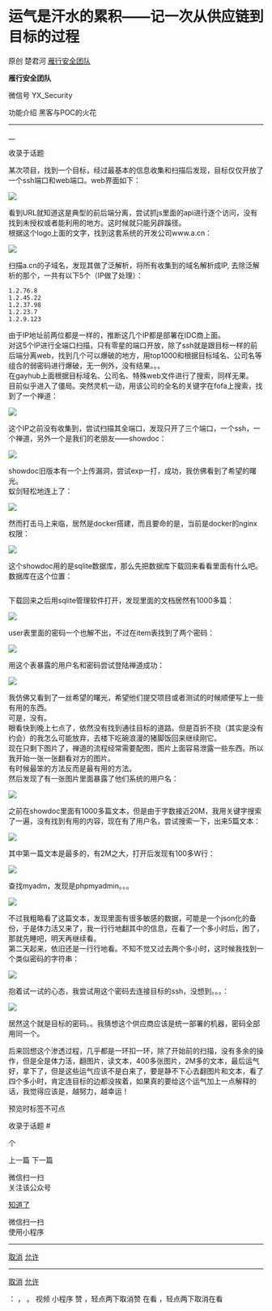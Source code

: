 #  运气是汗水的累积——记一次从供应链到目标的过程

原创 楚君河  [ 雁行安全团队 ](javascript:void\(0\);)

**雁行安全团队** ![]()

微信号 YX_Security

功能介绍 黑客与POC的火花

____

__

收录于话题

某次项目，找到一个目标，经过最基本的信息收集和扫描后发现，目标仅仅开放了一个ssh端口和web端口。web界面如下：  

![](https://raw.githubusercontent.com/tuchuang9/tc1/refs/heads/main/public/20220404120005.png)

看到URL就知道这是典型的前后端分离，尝试抓js里面的api进行逐个访问，没有找到未授权或者能利用的地方。这时候就只能另辟蹊径。  
根据这个logo上面的文字，找到这套系统的开发公司www.a.cn：  

![](https://raw.githubusercontent.com/tuchuang9/tc1/refs/heads/main/public/20220404120019.png)

扫描a.cn的子域名，发现其做了泛解析，将所有收集到的域名解析成IP, 去除泛解析的那个，一共有以下5个（IP做了处理）：  

    
    
    1.2.76.8  
    1.2.45.22  
    1.2.37.98  
    1.2.23.7  
    1.2.9.123  
    

由于IP地址前两位都是一样的，推断这几个IP都是部署在IDC商上面。  
对这5个IP进行全端口扫描，只有零星的端口开放，除了ssh就是跟目标一样的前后端分离web，找到几个可以爆破的地方，用top1000和根据目标域名、公司名等组合的弱密码进行爆破，无一例外，没有结果。。。  
在gayhub上面根据目标域名、公司名、特殊web文件进行了搜索，同样无果。  
目前似乎进入了僵局。突然灵机一动，用该公司的全名的关键字在fofa上搜索，找到了一个禅道：  

![](https://raw.githubusercontent.com/tuchuang9/tc1/refs/heads/main/public/20220404120020.png)

这个IP之前没有收集到，尝试扫描其全端口，发现只开了三个端口，一个ssh，一个禅道，另外一个是我们的老朋友——showdoc：  

![](https://raw.githubusercontent.com/tuchuang9/tc1/refs/heads/main/public/20220404120021.png)

showdoc旧版本有一个上传漏洞，尝试exp一打，成功，我仿佛看到了希望的曙光。  
蚁剑轻松地连上了：  

![](https://raw.githubusercontent.com/tuchuang9/tc1/refs/heads/main/public/20220404120022.png)

然而打击马上来临，居然是docker搭建，而且要命的是，当前是docker的nginx权限：  

![](https://raw.githubusercontent.com/tuchuang9/tc1/refs/heads/main/public/20220404120023.png)

这个showdoc用的是sqlite数据库，那么先把数据库下载回来看看里面有什么吧。  
数据库在这个位置：  

![]()

下载回来之后用sqlite管理软件打开，发现里面的文档居然有1000多篇：  

![](https://raw.githubusercontent.com/tuchuang9/tc1/refs/heads/main/public/20220404120024.png)

user表里面的密码一个也解不出，不过在item表找到了两个密码：  

![](https://raw.githubusercontent.com/tuchuang9/tc1/refs/heads/main/public/20220404120025.png)

用这个表暴露的用户名和密码尝试登陆禅道成功：  

![](https://raw.githubusercontent.com/tuchuang9/tc1/refs/heads/main/public/20220404120026.png)

我仿佛又看到了一丝希望的曙光，希望他们提交项目或者测试的时候顺便写上一些有用的东西。  
可是，没有。  
眼看快到晚上七点了，依然没有找到通往目标的道路。但是百折不挠（其实是没有约会）的我怎么可能放弃，去楼下吃碗浪漫的猪脚饭回来继续刚它。  
现在只剩下图片了，禅道的流程经常需要配图，图片上面容易泄露一些东西。所以我开始一张一张翻看对方的图片。  
有时候最笨的方法反而是最有用的方法。  
然后发现了有一张图片里面暴露了他们系统的用户名：  

![](https://raw.githubusercontent.com/tuchuang9/tc1/refs/heads/main/public/20220404120027.png)

之前在showdoc里面有1000多篇文本，但是由于字数接近20M，我用关键字搜索了一遍，没有找到有用的内容，现在有了用户名，尝试搜索一下，出来5篇文本：  

![](https://raw.githubusercontent.com/tuchuang9/tc1/refs/heads/main/public/20220404120028.png)

其中第一篇文本是最多的，有2M之大，打开后发现有100多W行：  

![](https://raw.githubusercontent.com/tuchuang9/tc1/refs/heads/main/public/20220404120029.png)

查找myadm，发现是phpmyadmin。。。  

![](https://raw.githubusercontent.com/tuchuang9/tc1/refs/heads/main/public/20220404120030.png)

不过我粗略看了这篇文本，发现里面有很多敏感的数据，可能是一个json化的备份，于是体力活又来了，我一行行地翻其中的信息，在看了一个多小时后，困了，那就先睡吧，明天再继续看。  
第二天起来，依旧还是一行行地看。不知不觉又过去两个多小时，这时候我找到一个类似密码的字符串：  

![](https://raw.githubusercontent.com/tuchuang9/tc1/refs/heads/main/public/20220404120031.png)

抱着试一试的心态，我尝试用这个密码去连接目标的ssh，没想到。。。：  

![](https://raw.githubusercontent.com/tuchuang9/tc1/refs/heads/main/public/20220404120032.png)

居然这个就是目标的密码。。我猜想这个供应商应该是统一部署的机器，密码全部用同一个。

  
后来回想这个渗透过程，几乎都是一环扣一环，除了开始前的扫描，没有多余的操作，但是全是体力活，翻图片，读文本，400多张图片，2M多的文本，最后运气好，拿下了，但是这些运气应该不是白来了，要是静不下心去翻图片和文本，看了四个多小时，肯定连目标的边都没挨着，如果真的要给这个运气加上一点解释的话，我觉得应该是，越努力，越幸运！  
  

  

预览时标签不可点

收录于话题 #

 个

上一篇 下一篇

微信扫一扫  
关注该公众号

[知道了](javascript:;)

微信扫一扫  
使用小程序

****

[取消](javascript:void\(0\);) [允许](javascript:void\(0\);)

****

[取消](javascript:void\(0\);) [允许](javascript:void\(0\);)

： ， 。   视频 小程序 赞 ，轻点两下取消赞 在看 ，轻点两下取消在看

